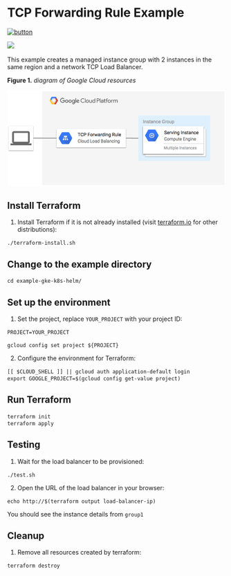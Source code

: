# TCP Forwarding Rule Example

[![button](http://gstatic.com/cloudssh/images/open-btn.png)](https://console.cloud.google.com/cloudshell/open?git_repo=https://github.com/GoogleCloudPlatform/terraform-google-lb&page=editor&tutorial=examples/basic/README.md)

<a href="https://concourse-tf.gcp.solutions/teams/main/pipelines/tf-examples-lb-basic" target="_blank">
<img src="https://concourse-tf.gcp.solutions/api/v1/teams/main/pipelines/tf-examples-lb-basic/badge" /></a>

This example creates a managed instance group with 2 instances in the same region and a network TCP Load Balancer.

**Figure 1.** *diagram of Google Cloud resources*

![architecture diagram](https://raw.githubusercontent.com/GoogleCloudPlatform/terraform-google-lb/master/examples/basic/diagram.png)

## Install Terraform

1. Install Terraform if it is not already installed (visit [terraform.io](https://terraform.io) for other distributions):

```
./terraform-install.sh
```

## Change to the example directory

```
cd example-gke-k8s-helm/
```

## Set up the environment

1. Set the project, replace `YOUR_PROJECT` with your project ID:

```
PROJECT=YOUR_PROJECT
```

```
gcloud config set project ${PROJECT}
```

2. Configure the environment for Terraform:

```
[[ $CLOUD_SHELL ]] || gcloud auth application-default login
export GOOGLE_PROJECT=$(gcloud config get-value project)
```

## Run Terraform

```
terraform init
terraform apply
```

## Testing

1. Wait for the load balancer to be provisioned:

```
./test.sh
```

2. Open the URL of the load balancer in your browser:

```
echo http://$(terraform output load-balancer-ip)
```

You should see the instance details from `group1`

## Cleanup

1. Remove all resources created by terraform:

```
terraform destroy
```
